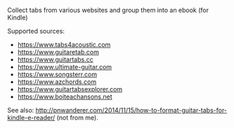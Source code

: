 
Collect tabs from various websites and group them into an ebook (for Kindle)

Supported sources:
 - https://www.tabs4acoustic.com
 - https://www.guitaretab.com
 - https://www.guitartabs.cc
 - https://www.ultimate-guitar.com
 - https://www.songsterr.com
 - https://www.azchords.com
 - https://www.guitartabsexplorer.com
 - https://www.boiteachansons.net

See also: http://pnwanderer.com/2014/11/15/how-to-format-guitar-tabs-for-kindle-e-reader/ (not from me).
